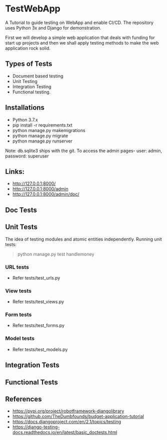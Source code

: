 # TestWebApp
A Tutorial to guide testing on WebApp and enable CI/CD. The repository uses Python 3x and Django for demonstration.

First we will develop a simple web application that deals with funding for start up projects and then we shall apply testing methods to make the web application rock solid.

## Types of Tests
* Document based testing
* Unit Testing
* Integration Testing
* Functional testing.

## Installations
* Python 3.7.x
* pip install -r requirements.txt
* python manage.py makemigrations
* python manage.py migrate
* python manage.py runserver

Note: db.sqlite3 ships with the git. To access the admin pages- user: admin, password: superuser

## Links:
- http://127.0.0.1:8000/
- http://127.0.0.1:8000/admin
- http://127.0.0.1:8000/admin/doc/

## Doc Tests

## Unit Tests
The idea of testing modules and atomic entities independently.
Running unit tests:

>python manage.py test handlemoney
### URL tests
- Refer tests/test_urls.py
### View tests
- Refer tests/test_views.py
### Form tests
- Refer tests/test_forms.py
### Model tests
- Refer tests/test_models.py
## Integration Tests

## Functional Tests

## References
* https://pypi.org/project/robotframework-djangolibrary
* https://github.com/TheDumbfounds/budget-application-tutorial
* https://docs.djangoproject.com/en/2.1/topics/testing
* https://django-testing-docs.readthedocs.io/en/latest/basic_doctests.html

